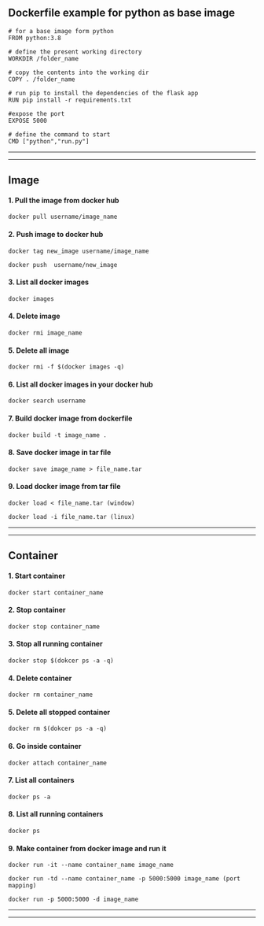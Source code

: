 
## Dockerfile example for python as base image

    # for a base image form python
    FROM python:3.8
    
    # define the present working directory
    WORKDIR /folder_name
    
    # copy the contents into the working dir
    COPY . /folder_name
    
    # run pip to install the dependencies of the flask app
    RUN pip install -r requirements.txt
    
    #expose the port
    EXPOSE 5000
    
    # define the command to start 
    CMD ["python","run.py"]


---------------------------
---------------------------

## Image

#### 1. Pull the image from docker hub
    docker pull username/image_name

#### 2. Push image to docker hub
    docker tag new_image username/image_name
    
    docker push  username/new_image

#### 3. List all docker images
    docker images
    
#### 4. Delete image
    docker rmi image_name
    
#### 5. Delete all image
    docker rmi -f $(docker images -q)
    
#### 6. List all docker images in your docker hub
    docker search username

#### 7. Build docker image from dockerfile
    docker build -t image_name .

#### 8. Save docker image in tar file
    docker save image_name > file_name.tar
    
#### 9. Load docker image from tar file
    docker load < file_name.tar (window)
    
    docker load -i file_name.tar (linux)

---------------------------
---------------------------

## Container

#### 1. Start container
    docker start container_name

#### 2. Stop container
    docker stop container_name
    
#### 3. Stop all running container
    docker stop $(dokcer ps -a -q)
    
#### 4. Delete container
    docker rm container_name
    
#### 5. Delete all stopped container
    docker rm $(dokcer ps -a -q)
    
#### 6. Go inside container
    docker attach container_name
    
#### 7. List all containers
    docker ps -a
    
#### 8. List all running containers
    docker ps 

#### 9. Make container from docker image and run it
    docker run -it --name container_name image_name
  
    docker run -td --name container_name -p 5000:5000 image_name (port mapping)
   
    docker run -p 5000:5000 -d image_name
    
---------------------------
---------------------------
 
 
 
 

